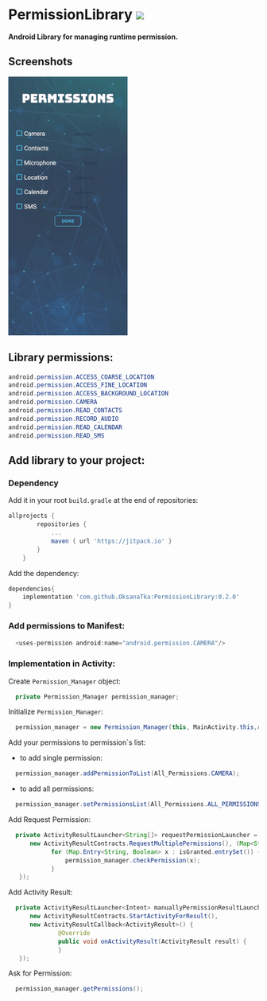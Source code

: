 # PermissionLibrary  [![](https://jitpack.io/v/OksanaTka/PermissionLibrary.svg)](https://jitpack.io/#OksanaTka/PermissionLibrary)

**Android Library for managing runtime permission.**



Screenshots
-----------
![](app_gif.gif)


Library permissions:
-----------
```java
android.permission.ACCESS_COARSE_LOCATION
android.permission.ACCESS_FINE_LOCATION
android.permission.ACCESS_BACKGROUND_LOCATION
android.permission.CAMERA
android.permission.READ_CONTACTS
android.permission.RECORD_AUDIO
android.permission.READ_CALENDAR
android.permission.READ_SMS
```


Add library to your project:
-----------

### Dependency
Add it in your root ``build.gradle`` at the end of repositories: 
```groovy
allprojects {
		repositories {
			...
			maven { url 'https://jitpack.io' }
		}
	}
```

Add the dependency:  
```groovy
dependencies{
	implementation 'com.github.OksanaTka:PermissionLibrary:0.2.0'
}
```

### Add permissions to Manifest:
```java
  <uses-permission android:name="android.permission.CAMERA"/>
```


### Implementation in Activity:
Create ``Permission_Manager`` object:
```java
  private Permission_Manager permission_manager;
```

Initialize ``Permission_Manager``:
```java
  permission_manager = new Permission_Manager(this, MainActivity.this,requestPermissionLauncher,manuallyPermissionResultLauncher);
```

Add your permissions to permission`s list:  

* to add single permission:
```java
  permission_manager.addPermissionToList(All_Permissions.CAMERA);
```
* to add all permissions:
```java
  permission_manager.setPermissionsList(All_Permissions.ALL_PERMISSIONS);
```

Add Request Permission:
```java
  private ActivityResultLauncher<String[]> requestPermissionLauncher = registerForActivityResult(
      new ActivityResultContracts.RequestMultiplePermissions(), (Map<String, Boolean> isGranted) -> {
            for (Map.Entry<String, Boolean> x : isGranted.entrySet()) {
                permission_manager.checkPermission(x);
            }
   });
```

Add Activity Result:
```java
  private ActivityResultLauncher<Intent> manuallyPermissionResultLauncher = registerForActivityResult(
      new ActivityResultContracts.StartActivityForResult(),
      new ActivityResultCallback<ActivityResult>() {
              @Override
              public void onActivityResult(ActivityResult result) {
              }
   });
```

Ask for Permission:
```java
  permission_manager.getPermissions();
```
